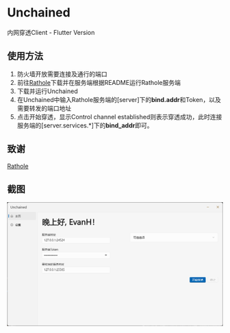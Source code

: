 # Unchained
内网穿透Client - Flutter Version

## 使用方法
1. 防火墙开放需要连接及通行的端口
2. 前往[Rathole]("https://github.com/rapiz1/rathole")下载并在服务端根据README运行Rathole服务端
3. 下载并运行Unchained
4. 在Unchained中输入Rathole服务端的[server]下的**bind.addr**和Token，以及需要转发的端口地址
5. 点击开始穿透，显示Control channel established则表示穿透成功，此时连接服务端的[server.services.*]下的**bind_addr**即可。

## 致谢
[Rathole]("https://github.com/rapiz1/rathole")

## 截图
![Screenshot](/public/Screenshot.png)

